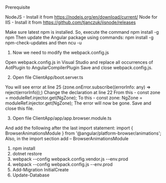 Prerequisite

NodeJS - Install it from https://nodejs.org/en/download/current/
Node for IIS - Install it from https://github.com/tjanczuk/iisnode/releases

Make sure latest npm is installed. So, execute the command npm install -g npm
Then update the Angular package using commands:
npm install -g npm-check-updates
and then ncu -u

1. Now we need to modify the webpack.config.js

Open webpack.config.js in Visual Studio and replace all occurrences of AotPlugin to AngularCompilerPlugin
Save and close webpack.config.js.

2. Open file ClientApp/boot.server.ts

You will see error at line 25 (zone.onError.subscribe((errorInfo: any) => reject(errorInfo));)
Change the declaration at line 22
From this - const zone = moduleRef.injector.get(NgZone);
To this   - const zone: NgZone = moduleRef.injector.get(NgZone);
The error will now be gone. Save and close this file.

3. Open file ClientApp/app/app.browser.module.ts

And add the following after the last import statement:
import { BrowserAnimationsModule } from '@angular/platform-browser/animations';
Also, in the import section add – BrowserAnimationsModule

1) npm install
2) dotnet restore
3) webpack --config webpack.config.vendor.js --env.prod
4) webpack --config webpack.config.js --env.prod
5) Add-Migration InitialCreate 
6) Update-Database   